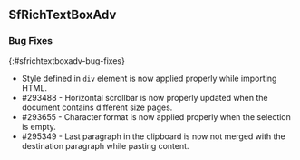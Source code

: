 ## SfRichTextBoxAdv

### Bug Fixes
{:#sfrichtextboxadv-bug-fixes}

* Style defined in `div` element is now applied properly while importing HTML.
* \#293488 - Horizontal scrollbar is now properly updated when the document contains different size pages.
* \#293655 - Character format is now applied properly when the selection is empty.
* \#295349 - Last paragraph in the clipboard is now not merged with the destination paragraph while pasting content.